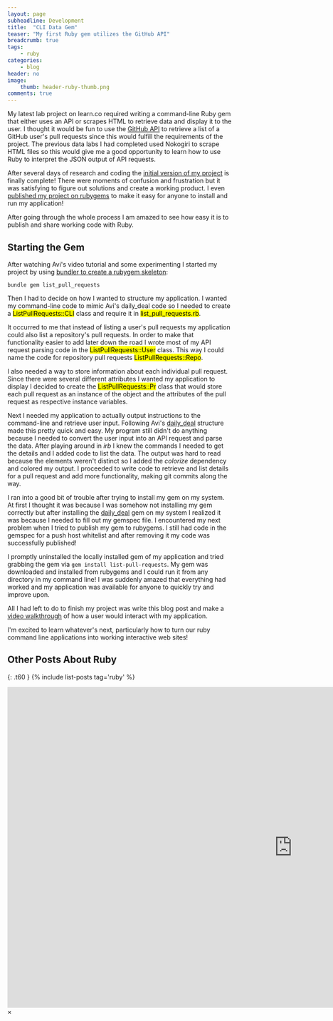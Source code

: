 ```yaml
---
layout: page
subheadline: Development
title:  "CLI Data Gem"
teaser: "My first Ruby gem utilizes the GitHub API"
breadcrumb: true
tags:
    - ruby
categories:
    - blog
header: no
image:
    thumb: header-ruby-thumb.png
comments: true
---
```

My latest lab project on learn.co required writing a command-line Ruby gem that either uses an API or scrapes HTML to retrieve data and display it to the user. I thought it would be fun to use the [GitHub API][1] to retrieve a list of a GitHub user's pull requests since this would fulfill the requirements of the project. The previous data labs I had completed used Nokogiri to scrape HTML files so this would give me a good opportunity to learn how to use Ruby to interpret the JSON output of API requests.

After several days of research and coding the [initial version of my project][2] is finally complete! There were moments of confusion and frustration but it was satisfying to figure out solutions and create a working product. I even [published my project on rubygems][3] to make it easy for anyone to install and run my application!

After going through the whole process I am amazed to see how easy it is to publish and share working code with Ruby.

## Starting the Gem

After watching Avi's video tutorial and some experimenting I started my project by using [bundler to create a rubygem skeleton][4]:

~~~
bundle gem list_pull_requests
~~~

Then I had to decide on how I wanted to structure my application. I wanted my command-line code to mimic Avi's daily_deal code so I needed to create a <mark>ListPullRequests::CLI</mark> class and require it in <mark>list_pull_requests.rb</mark>.

It occurred to me that instead of listing a user's pull requests my application could also list a repository's pull requests. In order to make that functionality easier to add later down the road I wrote most of my API request parsing code in the <mark>ListPullRequests::User</mark> class. This way I could name the code for repository pull requests <mark>ListPullRequests::Repo</mark>.

I also needed a way to store information about each individual pull request. Since there were several different attributes I wanted my application to display I decided to create the <mark>ListPullRequests::Pr</mark> class that would store each pull request as an instance of the object and the attributes of the pull request as respective instance variables.

Next I needed my application to actually output instructions to the command-line and retrieve user input. Following Avi's [daily_deal][5] structure made this pretty quick and easy. My program still didn't do anything because I needed to convert the user input into an API request and parse the data. After playing around in *irb* I knew the commands I needed to get the details and I added code to list the data. The output was hard to read because the elements weren't distinct so I added the *colorize* dependency and colored my output. I proceeded to write code to retrieve and list details for a pull request and add more functionality, making git commits along the way.

I ran into a good bit of trouble after trying to install my gem on my system. At first I thought it was because I was somehow not installing my gem correctly but after installing the [daily_deal][5] gem on my system I realized it was because I needed to fill out my gemspec file. I encountered my next problem when I tried to publish my gem to rubygems. I still had code in the gemspec for a push host whitelist and after removing it my code was successfully published!

I promptly uninstalled the locally installed gem of my application and tried grabbing the gem via `gem install list-pull-requests`. My gem was downloaded and installed from rubygems and I could run it from any directory in my command line! I was suddenly amazed that everything had worked and my application was available for anyone to quickly try and improve upon.

All I had left to do to finish my project was write this blog post and make a <a href="#" data-reveal-id="videoModal">video walkthrough</a> of how a user would interact with my application.

I'm excited to learn whatever's next, particularly how to turn our ruby command line applications into working interactive web sites!

## Other Posts About Ruby
{: .t60 }
{% include list-posts tag='ruby' %}

<div id="videoModal" class="reveal-modal large" data-reveal="">
  <div class="flex-video widescreen vimeo" style="display: block;">
    <iframe width="1280" height="720" src="https://www.youtube.com/embed/eUZ8QscUrCs" frameborder="0" allowfullscreen></iframe>
  </div>
  <a class="close-reveal-modal">&#215;</a>
</div>

 [1]: https://developer.github.com/v3/
 [2]: https://github.com/thegands/list_pull_requests
 [3]: https://rubygems.org/gems/list-pull-requests
 [4]: http://bundler.io/v1.11/bundle_gem.html
 [5]: https://github.com/learn-co-curriculum/daily_deal
